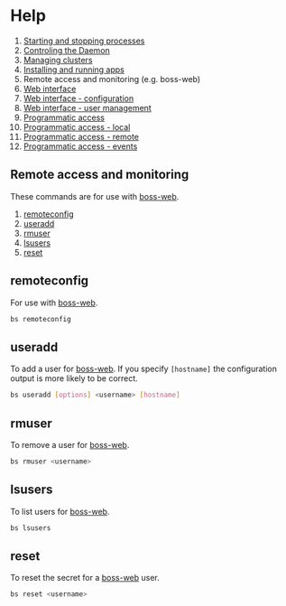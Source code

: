 # Help

1. [Starting and stopping processes](processes.md)
1. [Controling the Daemon](daemon.md)
1. [Managing clusters](clusters.md)
1. [Installing and running apps](apps.md)
1. Remote access and monitoring (e.g. boss-web)
1. [Web interface](web.md)
1. [Web interface - configuration](web-config.md)
1. [Web interface - user management](web-uesrs.md)
1. [Programmatic access](programmatic-access.md)
1. [Programmatic access - local](programmatic-access-local.md)
1. [Programmatic access - remote](programmatic-access-remote.md)
1. [Programmatic access - events](programmatic-access-events.md)

## Remote access and monitoring

These commands are for use with [boss-web](web.md).

1. [remoteconfig](#remoteconfig)
1. [useradd](#useradd)
1. [rmuser](#rmuser)
1. [lsusers](#lsusers)
1. [reset](#reset)

## remoteconfig

For use with [boss-web](web.md).

```sh
bs remoteconfig
```

## useradd

To add a user for [boss-web](web.md).  If you specify `[hostname]` the configuration output is more likely to be correct.

```sh
bs useradd [options] <username> [hostname]
```

## rmuser

To remove a user for [boss-web](web.md).

```sh
bs rmuser <username>
```

## lsusers

To list users for [boss-web](web.md).

```sh
bs lsusers
```

## reset

To reset the secret for a [boss-web](web.md) user.

```sh
bs reset <username>
```
